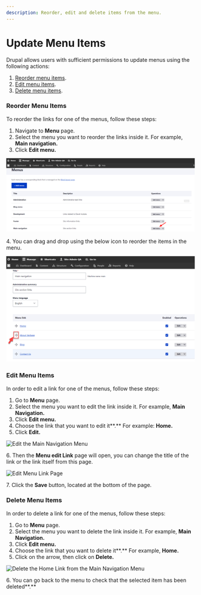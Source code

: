 ```yaml
---
description: Reorder, edit and delete items from the menu.
---
```


# Update Menu Items

Drupal allows users with sufficient permissions to update menus using the following actions:

1. [Reorder menu items](reorder-and-edit-your-menu-items.md#reorder-menu-items).
2. [Edit menu items](reorder-and-edit-your-menu-items.md#edit-menu-items).
3. [Delete menu items](reorder-and-edit-your-menu-items.md#delete-menu-items).



### Reorder Menu Items

To reorder the links for one of the menus, follow these steps:&#x20;

1. Navigate to **Menu** page.
2. Select the menu you want to reorder the links inside it. For example, **Main navigation.**
3. Click **Edit menu.**

![Edit the Main Navigation Menu](<../../../.gitbook/assets/image (68).png>)

4\. You can drag and drop using the below icon to reorder the items in the menu.

![Reorder Items in Main Navigation Menu](<../../../.gitbook/assets/image (18).png>)

### Edit Menu Items

In order to edit a link for one of the menus, follow these steps:&#x20;

1. Go to **Menu** page.
2. Select the menu you want to edit the link inside it. For example, **Main Navigation.**
3. Click **Edit menu.**
4. Choose the link that you want to edit it**.**  For example: **Home.**
5. Click **Edit.**

![Edit the Main Navigation Menu](<../../../.gitbook/assets/Edit menu Main navigation \_ varbase9003d1 (1).png>)

6\. Then the **Menu edit Link** page will open, you can change the title of the link or the link itself from this page.

![Edit Menu Link Page](<../../../.gitbook/assets/Edit menu link \_ varbase9003d1.png>)

7\. Click the **Save** button, located at the bottom of the page.

### Delete Menu Items

In order to delete a link for one of the menus, follow these steps:&#x20;

1. Go to **Menu** page.
2. Select the menu you want to delete the link inside it. For example, **Main Navigation.**
3. Click **Edit menu.**
4. Choose the link that you want to delete it**.**  For example, **Home.**
5. Click on the arrow, then click on **Delete.**

![Delete the Home Link from the Main Navigation Menu](../../../.gitbook/assets/2021-12-13\_11-44-24.png)

6\. You can go back to the menu to check that the selected item has been deleted**.**

